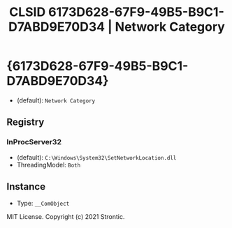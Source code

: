 ﻿---
title: "CLSID 6173D628-67F9-49B5-B9C1-D7ABD9E70D34 | Network Category"
excerpt: What is COM-Object CLSID 6173D628-67F9-49B5-B9C1-D7ABD9E70D34?
---

# {6173D628-67F9-49B5-B9C1-D7ABD9E70D34}

* (default): `Network Category`

## Registry


### InProcServer32

* (default): `C:\Windows\System32\SetNetworkLocation.dll`
* ThreadingModel: `Both`

## Instance

* Type: `__ComObject`

MIT License. Copyright (c) 2021 Strontic.


